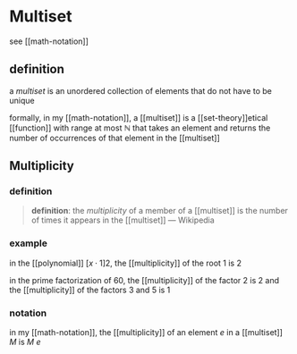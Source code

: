 # Multiset

see [[math-notation]]

## definition

a _multiset_ is an unordered collection of elements that do not have to be unique

formally, in my [[math-notation]], a [[multiset]] is a [[set-theory]]etical [[function]] with range at most $\mathbb N$ that takes an element and returns the number of occurrences of that element in the [[multiset]]

## Multiplicity

### definition

> **definition**: the _multiplicity_ of a member of a [[multiset]] is the number of times it appears in the [[multiset]] &mdash; Wikipedia

### example

in the [[polynomial]] $[x \cdot 1]2$, the [[multiplicity]] of the root $1$ is $2$

in the prime factorization of $60$, the [[multiplicity]] of the factor $2$ is $2$ and the [[multiplicity]] of the factors $3$ and $5$ is $1$

### notation

in my [[math-notation]], the [[multiplicity]] of an element $e$ in a [[multiset]] $M$ is $M\ e$
